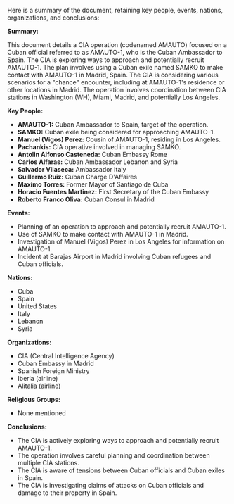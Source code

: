 Here is a summary of the document, retaining key people, events, nations, organizations, and conclusions:

**Summary:**

This document details a CIA operation (codenamed AMAUTO) focused on a Cuban official referred to as AMAUTO-1, who is the Cuban Ambassador to Spain. The CIA is exploring ways to approach and potentially recruit AMAUTO-1. The plan involves using a Cuban exile named SAMKO to make contact with AMAUTO-1 in Madrid, Spain. The CIA is considering various scenarios for a "chance" encounter, including at AMAUTO-1's residence or other locations in Madrid. The operation involves coordination between CIA stations in Washington (WH), Miami, Madrid, and potentially Los Angeles.

**Key People:**

*   **AMAUTO-1:** Cuban Ambassador to Spain, target of the operation.
*   **SAMKO:** Cuban exile being considered for approaching AMAUTO-1.
*   **Manuel (Vigos) Perez:** Cousin of AMAUTO-1, residing in Los Angeles.
*   **Pachankis:** CIA operative involved in managing SAMKO.
*   **Antolin Alfonso Casteneda:** Cuban Embassy Rome
*   **Carlos Alfaras:** Cuban Ambassador Lebanon and Syria
*   **Salvador Vilaseca:** Ambassador Italy
*   **Guillermo Ruiz:** Cuban Charge D'Affaires
*   **Maximo Torres:** Former Mayor of Santiago de Cuba
*   **Horacio Fuentes Martinez:** First Secretary of the Cuban Embassy
*   **Roberto Franco Oliva:** Cuban Consul in Madrid

**Events:**

*   Planning of an operation to approach and potentially recruit AMAUTO-1.
*   Use of SAMKO to make contact with AMAUTO-1 in Madrid.
*   Investigation of Manuel (Vigos) Perez in Los Angeles for information on AMAUTO-1.
*   Incident at Barajas Airport in Madrid involving Cuban refugees and Cuban officials.

**Nations:**

*   Cuba
*   Spain
*   United States
*   Italy
*   Lebanon
*   Syria

**Organizations:**

*   CIA (Central Intelligence Agency)
*   Cuban Embassy in Madrid
*   Spanish Foreign Ministry
*   Iberia (airline)
*   Alitalia (airline)

**Religious Groups:**

*   None mentioned

**Conclusions:**

*   The CIA is actively exploring ways to approach and potentially recruit AMAUTO-1.
*   The operation involves careful planning and coordination between multiple CIA stations.
*   The CIA is aware of tensions between Cuban officials and Cuban exiles in Spain.
*   The CIA is investigating claims of attacks on Cuban officials and damage to their property in Spain.
